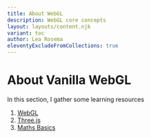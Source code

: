 ```yaml
---
title: About WebGL
description: WebGL core concepts
layout: layouts/content.njk
variant: toc
author: Lea Rosema
eleventyExcludeFromCollections: true
---
```


# About Vanilla WebGL

In this section, I gather some learning resources

1. [WebGL](webgl/)
2. [Three.js](threejs/)
3. [Maths Basics](maths/)
